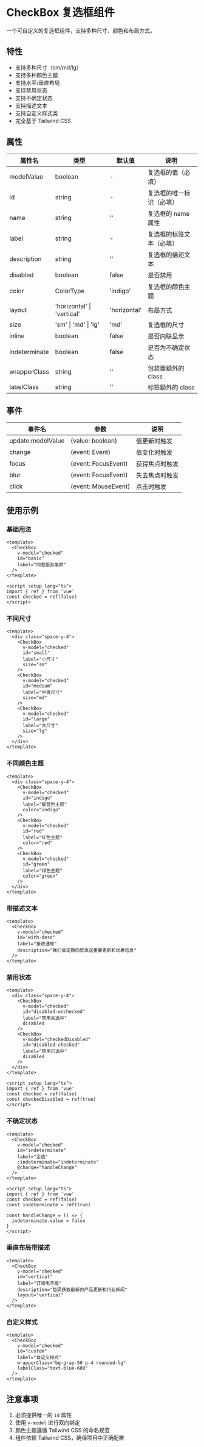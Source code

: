 # CheckBox 复选框组件

一个可自定义的复选框组件，支持多种尺寸、颜色和布局方式。

## 特性

- 支持多种尺寸（sm/md/lg）
- 支持多种颜色主题
- 支持水平/垂直布局
- 支持禁用状态
- 支持不确定状态
- 支持描述文本
- 支持自定义样式类
- 完全基于 Tailwind CSS

## 属性

| 属性名 | 类型 | 默认值 | 说明 |
|--------|------|--------|------|
| modelValue | boolean | - | 复选框的值（必填） |
| id | string | - | 复选框的唯一标识（必填） |
| name | string | '' | 复选框的 name 属性 |
| label | string | - | 复选框的标签文本（必填） |
| description | string | '' | 复选框的描述文本 |
| disabled | boolean | false | 是否禁用 |
| color | ColorType | 'indigo' | 复选框的颜色主题 |
| layout | 'horizontal' \| 'vertical' | 'horizontal' | 布局方式 |
| size | 'sm' \| 'md' \| 'lg' | 'md' | 复选框的尺寸 |
| inline | boolean | false | 是否内联显示 |
| indeterminate | boolean | false | 是否为不确定状态 |
| wrapperClass | string | '' | 包装器额外的 class |
| labelClass | string | '' | 标签额外的 class |

## 事件

| 事件名 | 参数 | 说明 |
|--------|------|------|
| update:modelValue | (value: boolean) | 值更新时触发 |
| change | (event: Event) | 值变化时触发 |
| focus | (event: FocusEvent) | 获得焦点时触发 |
| blur | (event: FocusEvent) | 失去焦点时触发 |
| click | (event: MouseEvent) | 点击时触发 |

## 使用示例

### 基础用法

```vue
<template>
  <CheckBox
    v-model="checked"
    id="basic"
    label="同意服务条款"
  />
</template>

<script setup lang="ts">
import { ref } from 'vue'
const checked = ref(false)
</script>
```

### 不同尺寸

```vue
<template>
  <div class="space-y-4">
    <CheckBox
      v-model="checked"
      id="small"
      label="小尺寸"
      size="sm"
    />
    <CheckBox
      v-model="checked"
      id="medium"
      label="中等尺寸"
      size="md"
    />
    <CheckBox
      v-model="checked"
      id="large"
      label="大尺寸"
      size="lg"
    />
  </div>
</template>
```

### 不同颜色主题

```vue
<template>
  <div class="space-y-4">
    <CheckBox
      v-model="checked"
      id="indigo"
      label="靛蓝色主题"
      color="indigo"
    />
    <CheckBox
      v-model="checked"
      id="red"
      label="红色主题"
      color="red"
    />
    <CheckBox
      v-model="checked"
      id="green"
      label="绿色主题"
      color="green"
    />
  </div>
</template>
```

### 带描述文本

```vue
<template>
  <CheckBox
    v-model="checked"
    id="with-desc"
    label="接收通知"
    description="我们会定期向您发送重要更新和优惠信息"
  />
</template>
```

### 禁用状态

```vue
<template>
  <div class="space-y-4">
    <CheckBox
      v-model="checked"
      id="disabled-unchecked"
      label="禁用未选中"
      disabled
    />
    <CheckBox
      v-model="checkedDisabled"
      id="disabled-checked"
      label="禁用已选中"
      disabled
    />
  </div>
</template>

<script setup lang="ts">
import { ref } from 'vue'
const checked = ref(false)
const checkedDisabled = ref(true)
</script>
```

### 不确定状态

```vue
<template>
  <CheckBox
    v-model="checked"
    id="indeterminate"
    label="全选"
    :indeterminate="indeterminate"
    @change="handleChange"
  />
</template>

<script setup lang="ts">
import { ref } from 'vue'
const checked = ref(false)
const indeterminate = ref(true)

const handleChange = () => {
  indeterminate.value = false
}
</script>
```

### 垂直布局带描述

```vue
<template>
  <CheckBox
    v-model="checked"
    id="vertical"
    label="订阅电子报"
    description="每周获取最新的产品更新和行业新闻"
    layout="vertical"
  />
</template>
```

### 自定义样式

```vue
<template>
  <CheckBox
    v-model="checked"
    id="custom"
    label="自定义样式"
    wrapperClass="bg-gray-50 p-4 rounded-lg"
    labelClass="text-blue-600"
  />
</template>
```

## 注意事项

1. 必须提供唯一的 `id` 属性
2. 使用 `v-model` 进行双向绑定
3. 颜色主题遵循 Tailwind CSS 的命名规范
4. 组件依赖 Tailwind CSS，确保项目中正确配置
